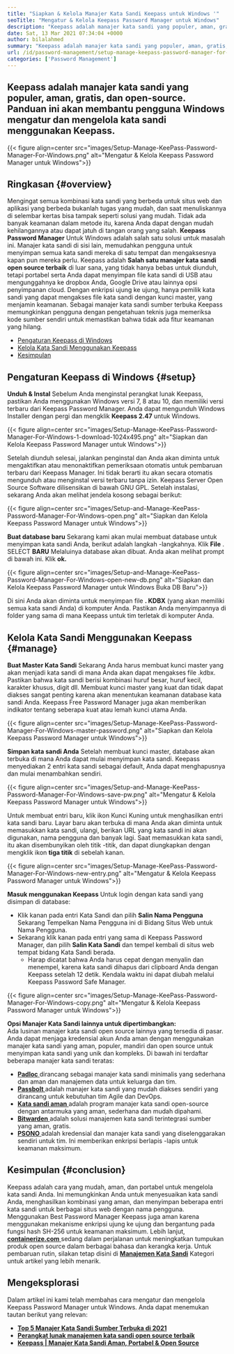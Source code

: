 ```yaml
---
title: "Siapkan & Kelola Manajer Kata Sandi Keepass untuk Windows '" 
seoTitle: "Mengatur & Kelola Keepass Password Manager untuk Windows" 
description: "Keepass adalah manajer kata sandi yang populer, aman, gratis, dan open-source. Panduan ini akan membantu pengguna Windows mengatur dan mengelola kata sandi menggunakan Keepass." 
date: Sat, 13 Mar 2021 07:34:04 +0000
author: bilalahmed
summary: "Keepass adalah manajer kata sandi yang populer, aman, gratis, dan open-source. Panduan ini akan membantu pengguna Windows mengatur dan mengelola kata sandi menggunakan Keepass." 
url: /id/password-management/setup-manage-keepass-password-manager-for-windows/
categories: ['Password Management']
---
```


## Keepass adalah manajer kata sandi yang populer, aman, gratis, dan open-source. Panduan ini akan membantu pengguna Windows mengatur dan mengelola kata sandi menggunakan Keepass.

{{< figure align=center src="images/Setup-Manage-KeePass-Password-Manager-For-Windows.png" alt="Mengatur & Kelola Keepass Password Manager untuk Windows">}}


## Ringkasan {#overview}

Mengingat semua kombinasi kata sandi yang berbeda untuk situs web dan aplikasi yang berbeda bukanlah tugas yang mudah, dan saat menuliskannya di selembar kertas bisa tampak seperti solusi yang mudah. Tidak ada banyak keamanan dalam metode itu, karena Anda dapat dengan mudah kehilangannya atau dapat jatuh di tangan orang yang salah.  **Keepass Password Manager**  Untuk Windows adalah salah satu solusi untuk masalah ini.
Manajer kata sandi di sisi lain, memudahkan pengguna untuk menyimpan semua kata sandi mereka di satu tempat dan mengaksesnya kapan pun mereka perlu. Keepass adalah  **Salah satu manajer kata sandi open source terbaik**  di luar sana, yang tidak hanya bebas untuk diunduh, tetapi portabel serta Anda dapat menyimpan file kata sandi di USB atau mengunggahnya ke dropbox Anda, Google Drive atau lainnya opsi penyimpanan cloud. Dengan enkripsi ujung ke ujung, hanya pemilik kata sandi yang dapat mengakses file kata sandi dengan kunci master, yang menjamin keamanan. Sebagai manajer kata sandi sumber terbuka Keepass memungkinkan pengguna dengan pengetahuan teknis juga memeriksa kode sumber sendiri untuk memastikan bahwa tidak ada fitur keamanan yang hilang.
  * [Pengaturan Keepass di Windows][1]
  * [Kelola Kata Sandi Menggunakan Keepass][2]
  * [Kesimpulan][3]

## Pengaturan Keepass di Windows {#setup}

 **Unduh & Instal** 
Sebelum Anda menginstal perangkat lunak Keepass, pastikan Anda menggunakan Windows versi 7, 8 atau 10, dan memiliki versi terbaru dari Keepass Password Manager. Anda dapat mengunduh Windows Installer dengan pergi dan mengklik  **Keepass 2.47**  untuk Windows.

{{< figure align=center src="images/Setup-Manage-KeePass-Password-Manager-For-Windows-1-download-1024x495.png" alt="Siapkan dan Kelola Keepass Password Manager untuk Windows">}}

Setelah diunduh selesai, jalankan penginstal dan Anda akan diminta untuk mengaktifkan atau menonaktifkan pemeriksaan otomatis untuk pembaruan terbaru dari Keepass Manager. Ini tidak berarti itu akan secara otomatis mengunduh atau menginstal versi terbaru tanpa izin. Keepass Server Open Source Software dilisensikan di bawah GNU GPL. Setelah instalasi, sekarang Anda akan melihat jendela kosong sebagai berikut:

{{< figure align=center src="images/Setup-and-Manage-KeePass-Password-Manager-For-Windows-open.png" alt="Siapkan dan Kelola Keepass Password Manager untuk Windows">}}

 **Buat database baru** 
Sekarang kami akan mulai membuat database untuk menyimpan kata sandi Anda, berikut adalah langkah -langkahnya. Klik  **File** . SELECT  **BARU**  Melaluinya database akan dibuat. Anda akan melihat prompt di bawah ini. Klik **ok.**  

{{< figure align=center src="images/Setup-and-Manage-KeePass-Password-Manager-For-Windows-open-new-db.png" alt="Siapkan dan Kelola Keepass Password Manager untuk Windows Buka DB Baru">}}

Di sini Anda akan diminta untuk menyimpan file  **. KDBX**  (yang akan memiliki semua kata sandi Anda) di komputer Anda. Pastikan Anda menyimpannya di folder yang sama di mana Keepass untuk tim terletak di komputer Anda.

## Kelola Kata Sandi Menggunakan Keepass {#manage}

 **Buat Master Kata Sandi** 
Sekarang Anda harus membuat kunci master yang akan menjadi kata sandi di mana Anda akan dapat mengakses file .kdbx. Pastikan bahwa kata sandi berisi kombinasi huruf besar, huruf kecil, karakter khusus, digit dll. Membuat kunci master yang kuat dan tidak dapat diakses sangat penting karena akan menentukan keamanan database kata sandi Anda. Keepass Free Password Manager juga akan memberikan indikator tentang seberapa kuat atau lemah kunci utama Anda.

{{< figure align=center src="images/Setup-Manage-KeePass-Password-Manager-For-Windows-master-password.png" alt="Siapkan dan Kelola Keepass Password Manager untuk Windows">}}

 **Simpan kata sandi Anda** 
Setelah membuat kunci master, database akan terbuka di mana Anda dapat mulai menyimpan kata sandi. Keepass menyediakan 2 entri kata sandi sebagai default, Anda dapat menghapusnya dan mulai menambahkan sendiri.

{{< figure align=center src="images/Setup-and-Manage-KeePass-Password-Manager-For-Windows-save-pw.png" alt="Mengatur & Kelola Keepass Password Manager untuk Windows">}}

Untuk membuat entri baru, klik ikon Kunci Kuning untuk menghasilkan entri kata sandi baru. Layar baru akan terbuka di mana Anda akan diminta untuk memasukkan kata sandi, ulangi, berikan URL yang kata sandi ini akan digunakan, nama pengguna dan banyak lagi. Saat memasukkan kata sandi, itu akan disembunyikan oleh titik -titik, dan dapat diungkapkan dengan mengklik ikon  **tiga titik**  di sebelah kanan.

{{< figure align=center src="images/Setup-Manage-KeePass-Password-Manager-For-Windows-new-entry.png" alt="Mengatur & Kelola Keepass Password Manager untuk Windows">}}

 **Masuk menggunakan Keepass** 
Untuk login dengan kata sandi yang disimpan di database:
* Klik kanan pada entri Kata Sandi dan pilih  **Salin Nama Pengguna**  Sekarang Tempelkan Nama Pengguna ini di Bidang Situs Web untuk Nama Pengguna.
* Sekarang klik kanan pada entri yang sama di Keepass Password Manager, dan pilih  **Salin Kata Sandi**  dan tempel kembali di situs web tempat bidang Kata Sandi berada.
  * Harap dicatat bahwa Anda harus cepat dengan menyalin dan menempel, karena kata sandi dihapus dari clipboard Anda dengan Keepass setelah 12 detik. Kendala waktu ini dapat diubah melalui Keepass Password Safe Manager.

{{< figure align=center src="images/Setup-Manage-KeePass-Password-Manager-For-Windows-copy.png" alt="Mengatur & Kelola Keepass Password Manager untuk Windows">}}

 **Opsi Manajer Kata Sandi lainnya untuk dipertimbangkan:**  
Ada lusinan manajer kata sandi open source lainnya yang tersedia di pasar. Anda dapat menjaga kredensial akun Anda aman dengan menggunakan manajer kata sandi yang aman, populer, mandiri dan open source untuk menyimpan kata sandi yang unik dan kompleks. Di bawah ini terdaftar beberapa manajer kata sandi teratas:
* [  **Padloc**  ][4] dirancang sebagai manajer kata sandi minimalis yang sederhana dan aman dan manajemen data untuk keluarga dan tim.
* [  **Passbolt**  ][5] adalah manajer kata sandi yang mudah diakses sendiri yang dirancang untuk kebutuhan tim Agile dan DevOps.
* [  **Kata sandi aman**  ][6] adalah program manajer kata sandi open-source dengan antarmuka yang aman, sederhana dan mudah dipahami.
* [  **Bitwarden**  ][7] adalah solusi manajemen kata sandi terintegrasi sumber yang aman, gratis.
* [  **PSONO**  ][8] adalah kredensial dan manajer kata sandi yang diselenggarakan sendiri untuk tim. Ini memberikan enkripsi berlapis -lapis untuk keamanan maksimum.

## Kesimpulan {#conclusion}

Keepass adalah cara yang mudah, aman, dan portabel untuk mengelola kata sandi Anda. Ini memungkinkan Anda untuk menyesuaikan kata sandi Anda, menghasilkan kombinasi yang aman, dan menyimpan beberapa entri kata sandi untuk berbagai situs web dengan nama pengguna. Menggunakan Best Password Manager Keepass juga aman karena menggunakan mekanisme enkripsi ujung ke ujung dan bergantung pada fungsi hash SH-256 untuk keamanan maksimum.
Lebih lanjut, [  **containerize.com** ][9] sedang dalam perjalanan untuk meningkatkan tumpukan produk open source dalam berbagai bahasa dan kerangka kerja. Untuk pembaruan rutin, silakan tetap disini di **[Manajemen Kata Sandi][10]**  Kategori untuk artikel yang lebih menarik.

## Mengeksplorasi
Dalam artikel ini kami telah membahas cara mengatur dan mengelola Keepass Password Manager untuk Windows. Anda dapat menemukan tautan berikut yang relevan:
*  **[Top 5 Manajer Kata Sandi Sumber Terbuka di 2021][11]**  
*  **[Perangkat lunak manajemen kata sandi open source terbaik][12]**  
*  **[Keepass | Manajer Kata Sandi Aman, Portabel & Open Source][13]**  



 [1]: https://blog.containerize.com/wp-admin/post.php?post=3863&action=edit#setup
 [2]: https://blog.containerize.com/wp-admin/post.php?post=3863&action=edit#manage
 [3]: https://blog.containerize.com/wp-admin/post.php?post=3863&action=edit#conclusion
 [4]: https://padloc.app/
 [5]: https://products.containerize.com/password-management/passbolt/
 [6]: https://products.containerize.com/password-management/password-safe/
 [7]: https://products.containerize.com/password-management/bitwarden/
 [8]: https://products.containerize.com/password-management/psono/
 [9]: https://www.containerize.com/
 [10]: https://blog.containerize.com/category/password-management/
 [11]: https://blog.containerize.com/password-management/top-5-open-source-password-managers-in-2021/
 [12]: https://products.containerize.com/password-management/
 [13]: https://products.containerize.com/password-management/keepass

